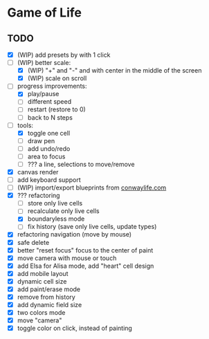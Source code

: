 # Game of Life

## TODO
- [x] (WIP) add presets by with 1 click
- [ ] (WIP) better scale:
    - [x] (WIP) "+" and "-" and with center in the middle of the screen
    - [x] (WIP) scale on scroll
- [ ] progress improvements:
    - [x] play/pause
    - [ ] different speed
    - [ ] restart (restore to 0)
    - [ ] back to N steps
- [ ] tools:
    - [x] toggle one cell
    - [ ] draw pen
    - [ ] add undo/redo
    - [ ] area to focus
    - [ ] ??? a line, selections to move/remove
- [x] canvas render
- [ ] add keyboard support
- [ ] (WIP) import/export blueprints from [conwaylife.com](https://conwaylife.com/ref/lexicon/zip/nbeluchenko/lexr_m.htm)
- [x] ??? refactoring
    - [ ] store only live cells
    - [ ] recalculate only live cells
    - [x] boundaryless mode
    - [ ] fix history (save only live cells, update types)
- [x] refactoring navigation (move by mouse)
- [x] safe delete
- [x] better "reset focus" focus to the center of paint
- [x] move camera with mouse or touch
- [x] add Elsa for Alisa mode, add "heart" cell design
- [x] add mobile layout
- [x] dynamic cell size
- [x] add paint/erase mode
- [x] remove from history
- [x] add dynamic field size
- [x] two colors mode
- [x] move "camera"
- [x] toggle color on click, instead of painting

